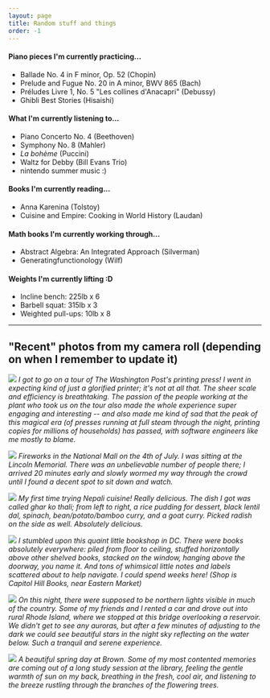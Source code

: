 ```yaml
---
layout: page
title: Random stuff and things
order: -1
---
```


#### Piano pieces I'm currently practicing...
- Ballade No. 4 in F minor, Op. 52 (Chopin)
- Prelude and Fugue No. 20 in A minor, BWV 865 (Bach)
- Préludes Livre 1, No. 5 "Les collines d'Anacapri" (Debussy)
- Ghibli Best Stories (Hisaishi)

#### What I'm currently listening to...
- Piano Concerto No. 4 (Beethoven)
- Symphony No. 8 (Mahler)
- _La bohème_ (Puccini)
- Waltz for Debby (Bill Evans Trio)
- nintendo summer music :)

#### Books I'm currently reading...
- Anna Karenina (Tolstoy)
- Cuisine and Empire: Cooking in World History (Laudan)

#### Math books I'm currently working through...
- Abstract Algebra: An Integrated Approach (Silverman)
- Generatingfunctionology (Wilf)

#### Weights I'm currently lifting :D
- Incline bench: 225lb x 6
- Barbell squat: 315lb x 3
- Weighted pull-ups: 10lb x 8

---

## "Recent" photos from my camera roll (depending on when I remember to update it)
![]({{site.baseurl}}/assets/recent-gallery/recent-5.jpg)
*I got to go on a tour of The Washington Post's printing press! I went in
expecting kind of just a glorified printer; it's not at all that. The sheer
scale and efficiency is breathtaking. The passion of the people working at the
plant who took us on the tour also made the whole experience super engaging
and interesting -- and also made me kind of sad that the peak of this magical
era (of presses running at full steam through the night, printing copies for
millions of households) has passed, with software engineers like me mostly to
blame.*

![]({{site.baseurl}}/assets/recent-gallery/recent-4.jpg)
*Fireworks in the National Mall on the 4th of July. I was sitting at the
Lincoln Memorial. There was an unbelievable number of people there; I arrived
20 minutes early and slowly wormed my way through the crowd until I found a
decent spot to sit down and watch.*

![]({{site.baseurl}}/assets/recent-gallery/recent-3.jpg)
*My first time trying Nepali cuisine! Really delicious. The dish I got was
called ghar ko thali; from left to right, a rice pudding for dessert, black
lentil dal, spinach, bean/potato/bamboo curry, and a goat curry. Picked radish
on the side as well. Absolutely delicious.*

![]({{site.baseurl}}/assets/recent-gallery/recent-2.jpg)
*I stumbled upon this quaint little bookshop in DC. There were books absolutely
everywhere: piled from floor to ceiling, stuffed horizontally above other
shelved books, stacked on the window, hanging above the doorway, you name it.
And tons of whimsical little notes and labels scattered about to help navigate.
I could spend weeks here! (Shop is Capitol Hill Books, near Eastern Market)*

![]({{site.baseurl}}/assets/recent-gallery/recent-1.jpg)
*On this night, there were supposed to be northern lights visible in much of the
country. Some of my friends and I rented a car and drove out into rural Rhode
Island, where we stopped at this bridge overlooking a reservoir. We didn't get
to see any auroras, but after a few minutes of adjusting to the dark we could
see beautiful stars in the night sky reflecting on the water below. Such a
tranquil and serene experience.*

![]({{site.baseurl}}/assets/recent-gallery/recent-0.jpg)
*A beautiful spring day at Brown. Some of my most contented memories are coming
out of a long study session at the library, feeling the gentle warmth of sun on
my back, breathing in the fresh, cool air, and listening to the breeze rustling
through the branches of the flowering trees.*
